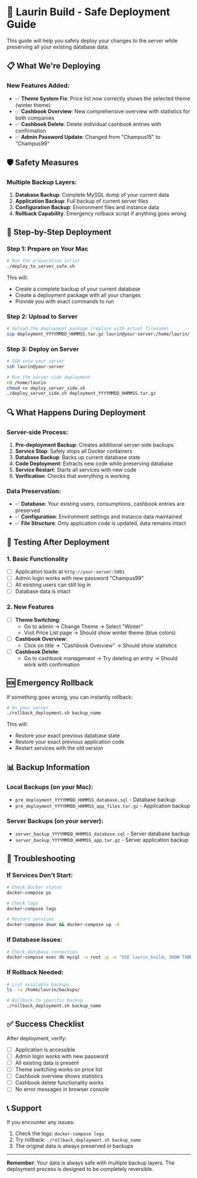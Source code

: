 # 🚀 Laurin Build - Safe Deployment Guide

This guide will help you safely deploy your changes to the server while preserving all your existing database data.

## 📋 What We're Deploying

### New Features Added:
- ✅ **Theme System Fix**: Price list now correctly shows the selected theme (winter theme)
- ✅ **Cashbook Overview**: New comprehensive overview with statistics for both companies
- ✅ **Cashbook Delete**: Delete individual cashbook entries with confirmation
- ✅ **Admin Password Update**: Changed from "Champus15" to "Champus99"

## 🛡️ Safety Measures

### Multiple Backup Layers:
1. **Database Backup**: Complete MySQL dump of your current data
2. **Application Backup**: Full backup of current server files
3. **Configuration Backup**: Environment files and instance data
4. **Rollback Capability**: Emergency rollback script if anything goes wrong

## 🚀 Step-by-Step Deployment

### Step 1: Prepare on Your Mac
```bash
# Run the preparation script
./deploy_to_server_safe.sh
```

This will:
- Create a complete backup of your current database
- Create a deployment package with all your changes
- Provide you with exact commands to run

### Step 2: Upload to Server
```bash
# Upload the deployment package (replace with actual filename)
scp deployment_YYYYMMDD_HHMMSS.tar.gz laurin@your-server:/home/laurin/
```

### Step 3: Deploy on Server
```bash
# SSH into your server
ssh laurin@your-server

# Run the server-side deployment
cd /home/laurin
chmod +x deploy_server_side.sh
./deploy_server_side.sh deployment_YYYYMMDD_HHMMSS.tar.gz
```

## 🔍 What Happens During Deployment

### Server-side Process:
1. **Pre-deployment Backup**: Creates additional server-side backups
2. **Service Stop**: Safely stops all Docker containers
3. **Database Backup**: Backs up current database state
4. **Code Deployment**: Extracts new code while preserving database
5. **Service Restart**: Starts all services with new code
6. **Verification**: Checks that everything is working

### Data Preservation:
- ✅ **Database**: Your existing users, consumptions, cashbook entries are preserved
- ✅ **Configuration**: Environment settings and instance data maintained
- ✅ **File Structure**: Only application code is updated, data remains intact

## 🧪 Testing After Deployment

### 1. Basic Functionality
- [ ] Application loads at `http://your-server:5001`
- [ ] Admin login works with new password "Champus99"
- [ ] All existing users can still log in
- [ ] Database data is intact

### 2. New Features
- [ ] **Theme Switching**: 
  - Go to admin → Change Theme → Select "Winter"
  - Visit Price List page → Should show winter theme (blue colors)
- [ ] **Cashbook Overview**:
  - Click on title → "Cashbook Overview" → Should show statistics
- [ ] **Cashbook Delete**:
  - Go to cashbook management → Try deleting an entry → Should work with confirmation

## 🆘 Emergency Rollback

If something goes wrong, you can instantly rollback:

```bash
# On your server
./rollback_deployment.sh backup_name
```

This will:
- Restore your exact previous database state
- Restore your exact previous application code
- Restart services with the old version

## 📊 Backup Information

### Local Backups (on your Mac):
- `pre_deployment_YYYYMMDD_HHMMSS_database.sql` - Database backup
- `pre_deployment_YYYYMMDD_HHMMSS_app_files.tar.gz` - Application backup

### Server Backups (on your server):
- `server_backup_YYYYMMDD_HHMMSS_database.sql` - Server database backup
- `server_backup_YYYYMMDD_HHMMSS_app.tar.gz` - Server application backup

## 🔧 Troubleshooting

### If Services Don't Start:
```bash
# Check Docker status
docker-compose ps

# Check logs
docker-compose logs

# Restart services
docker-compose down && docker-compose up -d
```

### If Database Issues:
```bash
# Check database connection
docker-compose exec db mysql -u root -p -e "USE laurin_build; SHOW TABLES;"
```

### If Rollback Needed:
```bash
# List available backups
ls -la /home/laurin/backups/

# Rollback to specific backup
./rollback_deployment.sh backup_name
```

## ✅ Success Checklist

After deployment, verify:
- [ ] Application is accessible
- [ ] Admin login works with new password
- [ ] All existing data is present
- [ ] Theme switching works on price list
- [ ] Cashbook overview shows statistics
- [ ] Cashbook delete functionality works
- [ ] No error messages in browser console

## 📞 Support

If you encounter any issues:
1. Check the logs: `docker-compose logs`
2. Try rollback: `./rollback_deployment.sh backup_name`
3. The original data is always preserved in backups

---

**Remember**: Your data is always safe with multiple backup layers. The deployment process is designed to be completely reversible.
